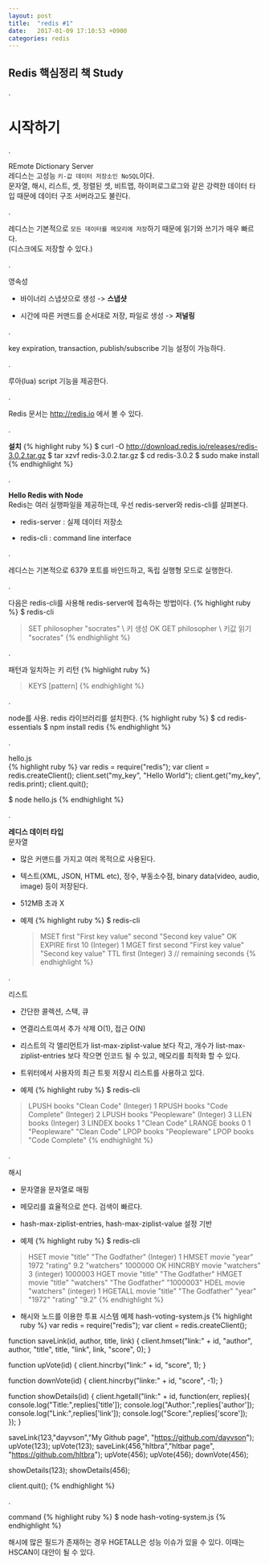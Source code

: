 ```yaml
---
layout: post
title:  "redis #1"
date:   2017-01-09 17:10:53 +0900
categories: redis
---
```



## Redis 핵심정리 책 Study

.

# 시작하기

.

REmote Dictionary Server  
레디스는 고성능 `키-값 데이터 저장소인 NoSQL`이다.  
문자열, 해시, 리스트, 셋, 정렬된 셋, 비트맵, 하이퍼로그로그와 같은 강력한 데이터 타입 때문에 데이터 구조 서버라고도 불린다.  

.

레디스는 기본적으로 `모든 데이터를 메모리에 저장`하기 때문에 읽기와 쓰기가 매우 빠르다.  
(디스크에도 저장할 수 있다.)

.

영속성  

* 바이너리 스냅샷으로 생성 -> **스냅샷**  

* 시간에 따른 커맨드를 순서대로 저장, 파일로 생성 -> **저널링**   

.

key expiration, transaction, publish/subscribe 기능 설정이 가능하다.

.

루아(lua) script 기능을 제공한다.

.

Redis 문서는 http://redis.io 에서 볼 수 있다.

.

**설치**
{% highlight ruby %}
$ curl -O http://download.redis.io/releases/redis-3.0.2.tar.gz
$ tar xzvf redis-3.0.2.tar.gz
$ cd redis-3.0.2
$ sudo make install
{% endhighlight %}

.  

**Hello Redis with Node**  
Redis는 여러 실행파일을 제공하는데, 우선 redis-server와 redis-cli를 살펴본다.  

* redis-server : 실제 데이터 저장소  

* redis-cli : command line interface

.

레디스는 기본적으로 6379 포트를 바인드하고, 독립 실행형 모드로 실행한다.

.

다음은 redis-cli를 사용해 redis-server에 접속하는 방법이다.
{% highlight ruby %}
$ redis-cli
> SET philosopher "socrates"  \\ 키 생성
OK
> GET philosopher  \\ 키값 읽기
"socrates"
{% endhighlight %}

.

패턴과 일치하는 키 리턴
{% highlight ruby %}
> KEYS [pattern]
{% endhighlight %}

.

node를 사용. redis 라이브러리를 설치한다.
{% highlight ruby %}
$ cd redis-essentials
$ npm install redis
{% endhighlight %}

.

hello.js  
{% highlight ruby %}
var redis = require("redis");
var client = redis.createClient();
client.set("my_key", "Hello World");
client.get("my_key", redis.print);
client.quit();  

$ node hello.js
{% endhighlight %}

.

**레디스 데이터 타입**  
문자열  

* 많은 커맨드를 가지고 여러 목적으로 사용된다.  

* 텍스트(XML, JSON, HTML etc), 정수, 부동소수점, binary data(video, audio, image) 등이 저장된다.  

* 512MB 초과 X  

* 예제
  {% highlight ruby %}
  $ redis-cli
  > MSET first "First key value" second "Second key value"
  OK
  > EXPIRE first 10
  (Integer) 1
  > MGET first second
  "First key value"
  "Second key value"
  > TTL first
  (Integer) 3 // remaining seconds
  {% endhighlight %}

.

리스트  

* 간단한 콜렉션, 스택, 큐

* 연결리스트여서 추가 삭제 O(1), 접근 O(N)

* 리스트의 각 엘리먼트가 list-max-ziplist-value 보다 작고, 개수가 list-max-ziplist-entries 보다 작으면 인코드 될 수 있고, 메모리를 최적화 할 수 있다.

* 트위터에서 사용자의 최근 트윗 저장시 리스트를 사용하고 있다.

* 예제
{% highlight ruby %}
$ redis-cli
> LPUSH books "Clean Code"
(Integer) 1
> RPUSH books "Code Complete"
(Integer) 2
> LPUSH books "Peopleware"
(Integer) 3
> LLEN books
(Integer) 3
> LINDEX books 1
"Clean Code"
> LRANGE books 0 1
"Peopleware"
"Clean Code"
> LPOP books
"Peopleware"
> LPOP books
"Code Complete"
{% endhighlight %}

.

해시

* 문자열을 문자열로 매핑

* 메모리를 효율적으로 쓴다. 검색이 빠르다.

* hash-max-ziplist-entries, hash-max-ziplist-value 설정 기반

* 예제
{% highlight ruby %}
$ redis-cli
> HSET movie "title" "The Godfather"
(Integer) 1
> HMSET movie "year" 1972 "rating" 9.2 "watchers" 1000000
OK
> HINCRBY movie "watchers" 3
(integer) 1000003
> HGET movie "title"
"The Godfather"
> HMGET movie "title" "watchers"
"The Godfather"
"1000003"
> HDEL movie "watchers"
(integer) 1
> HGETALL movie
"title"
"The Godfather"
"year"
"1972"
"rating"
"9.2"
{% endhighlight %}

*  해시와 노드를 이용한 투표 시스템 예제
hash-voting-system.js
{% highlight ruby %}
var redis = require("redis");
var client = redis.createClient();

function saveLink(id, author, title, link) {
  client.hmset("link:" + id, "author", author, "title", title, "link", link, "score", 0);
}

function upVote(id) {
  client.hincrby("link:" + id, "score", 1);
}

function downVote(id) {
  client.hincrby("linke:" + id, "score", -1);
}

function showDetails(id) {
  client.hgetall("link:" + id, function(err, replies){
    console.log("Title:",replies['title']);
    console.log("Author:",replies['author']);
    console.log("Link:",replies['link']);
    console.log("Score:",replies['score']);  
  });
}

saveLink(123,"dayvson","My Github page", "https://github.com/dayvson");
upVote(123);
upVote(123);
saveLink(456,"hltbra","hltbar page", "https://github.com/hltbra");
upVote(456);
upVote(456);
downVote(456);

showDetails(123);
showDetails(456);

client.quit();
{% endhighlight %}

.

command
{% highlight ruby %}
$ node hash-voting-system.js
{% endhighlight %}


해시에 많은 필드가 존재하는 경우 HGETALL은 성능 이슈가 있을 수 있다. 이때는 HSCAN이 대안이 될 수 있다.
